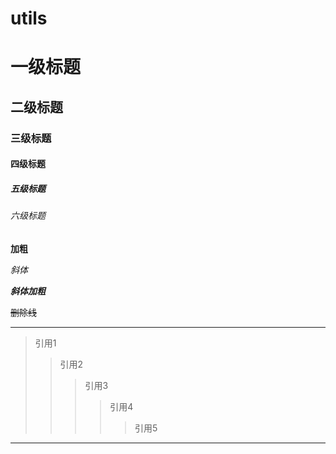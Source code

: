 # utils

# 一级标题
## 二级标题
### 三级标题
#### 四级标题
##### 五级标题
###### 六级标题

**加粗**

*斜体*

***斜体加粗***

~~删除线~~

----

>引用1
>>引用2
>>>引用3
>>>>引用4
>>>>>引用5

****
